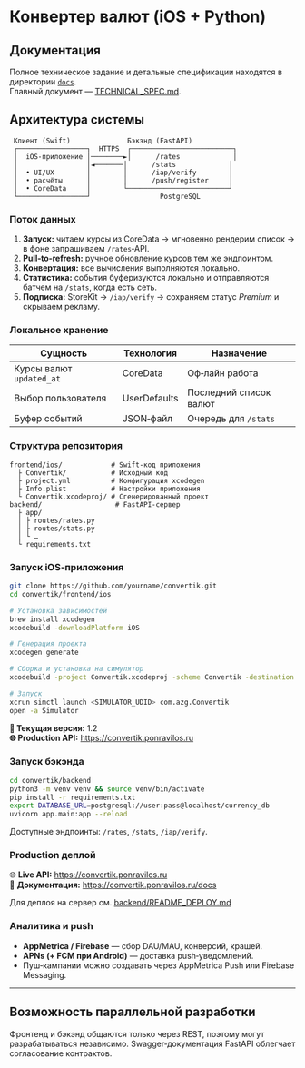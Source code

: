 # Конвертер валют (iOS + Python)

## Документация

Полное техническое задание и детальные спецификации находятся в директории [`docs`](docs/).  
Главный документ — [TECHNICAL_SPEC.md](docs/TECHNICAL_SPEC.md).

## Архитектура системы
```
 Клиент (Swift)              Бэкэнд (FastAPI)
 ┌─────────────────┐  HTTPS  ┌─────────────────────────┐
 │  iOS‑приложение │────────►│      /rates             │
 │                 │◄───────│      /stats             │
 │  • UI/UX        │        │      /iap/verify        │
 │  • расчёты      │        │      /push/register     │
 │  • CoreData     │        └─────────────────────────┘
 └─────────────────┘                 PostgreSQL
```

### Поток данных
1. **Запуск:** читаем курсы из CoreData → мгновенно рендерим список → в фоне запрашиваем `/rates`‐API.  
2. **Pull‑to‑refresh:** ручное обновление курсов тем же эндпоинтом.  
3. **Конвертация:** все вычисления выполняются локально.  
4. **Статистика:** события буферизуются локально и отправляются батчем на `/stats`, когда есть сеть.  
5. **Подписка:** StoreKit → `/iap/verify` → сохраняем статус _Premium_ и скрываем рекламу.

### Локальное хранение
| Сущность                    | Технология  | Назначение                      |
|-----------------------------|-------------|---------------------------------|
| Курсы валют `updated_at`    | CoreData    | Оф‑лайн работа                  |
| Выбор пользователя          | UserDefaults| Последний список валют          |
| Буфер событий               | JSON‑файл   | Очередь для `/stats`            |

### Структура репозитория
```
frontend/ios/            # Swift‑код приложения
  ├ Convertik/           # Исходный код
  ├ project.yml          # Конфигурация xcodegen
  ├ Info.plist           # Настройки приложения
  └ Convertik.xcodeproj/ # Сгенерированный проект
backend/                  # FastAPI‑сервер
  ├ app/
  │ ├ routes/rates.py
  │ ├ routes/stats.py
  │ └ …
  └ requirements.txt
```

### Запуск iOS‑приложения
```bash
git clone https://github.com/yourname/convertik.git
cd convertik/frontend/ios

# Установка зависимостей
brew install xcodegen
xcodebuild -downloadPlatform iOS

# Генерация проекта
xcodegen generate

# Сборка и установка на симулятор
xcodebuild -project Convertik.xcodeproj -scheme Convertik -destination "platform=iOS Simulator,name=iPhone 16 Pro" -derivedDataPath ./build install

# Запуск
xcrun simctl launch <SIMULATOR_UDID> com.azg.Convertik
open -a Simulator
```

**📱 Текущая версия:** 1.2  
**🌐 Production API:** https://convertik.ponravilos.ru

### Запуск бэкэнда
```bash
cd convertik/backend
python3 -m venv venv && source venv/bin/activate
pip install -r requirements.txt
export DATABASE_URL=postgresql://user:pass@localhost/currency_db
uvicorn app.main:app --reload
```
Доступные эндпоинты: `/rates`, `/stats`, `/iap/verify`.

### Production деплой

🌐 **Live API:** https://convertik.ponravilos.ru  
📖 **Документация:** https://convertik.ponravilos.ru/docs  

Для деплоя на сервер см. [backend/README_DEPLOY.md](backend/README_DEPLOY.md)

### Аналитика и push
* **AppMetrica / Firebase** — сбор DAU/MAU, конверсий, крашей.  
* **APNs (+ FCM при Android)** — доставка push‑уведомлений.  
* Пуш‑кампании можно создавать через AppMetrica Push или Firebase Messaging.

---

## Возможность параллельной разработки
Фронтенд и бэкэнд общаются только через REST, поэтому могут разрабатываться независимо. Swagger‑документация FastAPI облегчает согласование контрактов.
